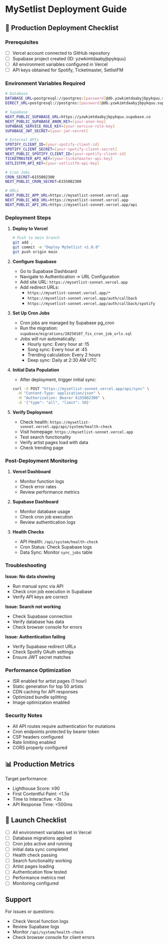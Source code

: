 # MySetlist Deployment Guide

## 🚀 Production Deployment Checklist

### Prerequisites
- [ ] Vercel account connected to GitHub repository
- [ ] Supabase project created (ID: yzwkimtdaabyjbpykquu)
- [ ] All environment variables configured in Vercel
- [ ] API keys obtained for Spotify, Ticketmaster, SetlistFM

### Environment Variables Required

```bash
# Database
DATABASE_URL=postgresql://postgres:[password]@db.yzwkimtdaabyjbpykquu.supabase.co:5432/postgres
DIRECT_URL=postgresql://postgres:[password]@db.yzwkimtdaabyjbpykquu.supabase.co:5432/postgres?pgbouncer=true

# Supabase
NEXT_PUBLIC_SUPABASE_URL=https://yzwkimtdaabyjbpykquu.supabase.co
NEXT_PUBLIC_SUPABASE_ANON_KEY=[your-anon-key]
SUPABASE_SERVICE_ROLE_KEY=[your-service-role-key]
SUPABASE_JWT_SECRET=[your-jwt-secret]

# External APIs
SPOTIFY_CLIENT_ID=[your-spotify-client-id]
SPOTIFY_CLIENT_SECRET=[your-spotify-client-secret]
NEXT_PUBLIC_SPOTIFY_CLIENT_ID=[your-spotify-client-id]
TICKETMASTER_API_KEY=[your-ticketmaster-api-key]
SETLISTFM_API_KEY=[your-setlistfm-api-key]

# Cron Jobs
CRON_SECRET=6155002300
NEXT_PUBLIC_CRON_SECRET=6155002300

# URLs
NEXT_PUBLIC_APP_URL=https://mysetlist-sonnet.vercel.app
NEXT_PUBLIC_WEB_URL=https://mysetlist-sonnet.vercel.app
NEXT_PUBLIC_API_URL=https://mysetlist-sonnet.vercel.app/api
```

### Deployment Steps

1. **Deploy to Vercel**
   ```bash
   # Push to main branch
   git add .
   git commit -m "Deploy MySetlist v1.0.0"
   git push origin main
   ```

2. **Configure Supabase**
   - Go to Supabase Dashboard
   - Navigate to Authentication → URL Configuration
   - Add site URL: `https://mysetlist-sonnet.vercel.app`
   - Add redirect URLs:
     - `https://mysetlist-sonnet.vercel.app/*`
     - `https://mysetlist-sonnet.vercel.app/auth/callback`
     - `https://mysetlist-sonnet.vercel.app/auth/callback/spotify`

3. **Set Up Cron Jobs**
   - Cron jobs are managed by Supabase pg_cron
   - Run the migration: `supabase/migrations/20250107_fix_cron_job_urls.sql`
   - Jobs will run automatically:
     - Hourly sync: Every hour at :15
     - Song sync: Every hour at :45
     - Trending calculation: Every 2 hours
     - Deep sync: Daily at 2:30 AM UTC

4. **Initial Data Population**
   - After deployment, trigger initial sync:
   ```bash
   curl -X POST "https://mysetlist-sonnet.vercel.app/api/sync" \
     -H "Content-Type: application/json" \
     -H "Authorization: Bearer 6155002300" \
     -d '{"type": "all", "limit": 50}'
   ```

5. **Verify Deployment**
   - Check health: `https://mysetlist-sonnet.vercel.app/api/system/health-check`
   - Visit homepage: `https://mysetlist-sonnet.vercel.app`
   - Test search functionality
   - Verify artist pages load with data
   - Check trending page

### Post-Deployment Monitoring

1. **Vercel Dashboard**
   - Monitor function logs
   - Check error rates
   - Review performance metrics

2. **Supabase Dashboard**
   - Monitor database usage
   - Check cron job execution
   - Review authentication logs

3. **Health Checks**
   - API Health: `/api/system/health-check`
   - Cron Status: Check Supabase logs
   - Data Sync: Monitor `sync_jobs` table

### Troubleshooting

**Issue: No data showing**
- Run manual sync via API
- Check cron job execution in Supabase
- Verify API keys are correct

**Issue: Search not working**
- Check Supabase connection
- Verify database has data
- Check browser console for errors

**Issue: Authentication failing**
- Verify Supabase redirect URLs
- Check Spotify OAuth settings
- Ensure JWT secret matches

### Performance Optimization

- ISR enabled for artist pages (1 hour)
- Static generation for top 50 artists
- CDN caching for API responses
- Optimized bundle splitting
- Image optimization enabled

### Security Notes

- All API routes require authentication for mutations
- Cron endpoints protected by bearer token
- CSP headers configured
- Rate limiting enabled
- CORS properly configured

## 📊 Production Metrics

Target performance:
- Lighthouse Score: ≥90
- First Contentful Paint: <1.5s
- Time to Interactive: <3s
- API Response Time: <500ms

## 🎉 Launch Checklist

- [ ] All environment variables set in Vercel
- [ ] Database migrations applied
- [ ] Cron jobs active and running
- [ ] Initial data sync completed
- [ ] Health check passing
- [ ] Search functionality working
- [ ] Artist pages loading
- [ ] Authentication flow tested
- [ ] Performance metrics met
- [ ] Monitoring configured

## Support

For issues or questions:
- Check Vercel function logs
- Review Supabase logs
- Monitor `/api/system/health-check`
- Check browser console for client errors

